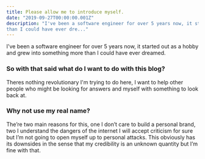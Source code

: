 ```yaml
---
title: Please allow me to introduce myself.
date: "2019-09-27T00:00:00.001Z"
description: "I've been a software engineer for over 5 years now, it started out as a hobby and grew into something more
than I could have ever dre..."
---
```

I've been a software engineer for over 5 years now, it started out as a hobby and grew into something more
than I could have ever dreamed.

### So with that said what do I want to do with this blog?
Theres nothing revolutionary I'm trying to do here, I want to help other people who might be looking for answers and myself with something to look 
back at.


### Why not use my real name?
The’re two main reasons for this, one I don’t care to build a personal brand, two I understand the dangers of the internet I will accept criticism for sure but I’m not going to open myself up to personal attacks. This obviously has its downsides in the sense that my credibility is an unknown quantity but I’m fine with that.